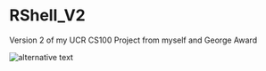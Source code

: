 # RShell_V2
Version 2 of my UCR CS100 Project from myself and George Award

![alternative text](http://www.plantuml.com/plantuml/png/hLFFJy8m5BxthrZYPS0adZqO52yUZ0QEnf3IFQ2nUrtwmvWG_dUVMpidRWGH3h3s-_7rwnuJwxXnlb39RBu1fHXxv1AJovkmJguJRy4i99RUiR17w1stG9ZGHS4nPqmeRctGR1dRXPsAjsK9VKRLSpfeBuAyTYSxwup4TQHitoKTZQiTnI11NhXqGAobrYfGd7u3j57uSZKUZuUl0UDcxGj0ygtrWHJGpkW8hgG2GhBwGLS4YIxx-lhkDjM885m27mumRtUzI1IiY6xaUaFQ2XbczS_nvKe30d900StvVY4BKUI4XgFyk82mIRPxwv8Rm0KPjcwyANMBUImK1V7z4PJszuef7NKQyoVJuqt8FwtdK4YXbSQ-X8RG7RGyDcXQ3qx7Mnz5B3t6PmQvD2UFJrItosHngFSasL_-LpkYn2C-D9VPv8Mc19sGV7WslEjD8-pSSVVQBnKS2esCiqS_ovAOVRa1FbleX49yeJu1)
